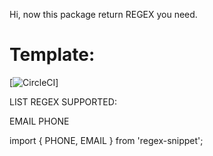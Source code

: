 Hi, now this package return REGEX you need.

# Template:
[![CircleCI](https://circleci.com/github/hieusmiths/regex.svg?style=svg)]

LIST REGEX SUPPORTED:

EMAIL
PHONE

import { PHONE, EMAIL } from 'regex-snippet';
